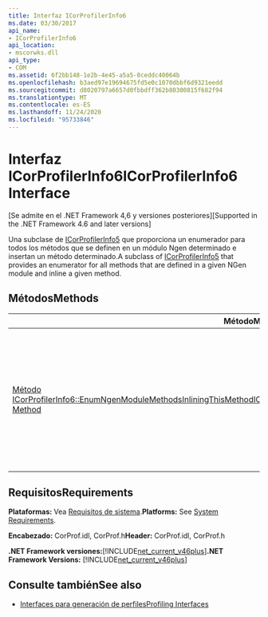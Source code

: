 ```yaml
---
title: Interfaz ICorProfilerInfo6
ms.date: 03/30/2017
api_name:
- ICorProfilerInfo6
api_location:
- mscorwks.dll
api_type:
- COM
ms.assetid: 6f2bb148-1e2b-4e45-a5a5-0ceddc40064b
ms.openlocfilehash: b3aed97e19694675fd5e0c1070dbbf6d9321eedd
ms.sourcegitcommit: d8020797a6657d0fbbdff362b80300815f682f94
ms.translationtype: MT
ms.contentlocale: es-ES
ms.lasthandoff: 11/24/2020
ms.locfileid: "95733846"
---
```

# <a name="icorprofilerinfo6-interface"></a><span data-ttu-id="ee138-102">Interfaz ICorProfilerInfo6</span><span class="sxs-lookup"><span data-stu-id="ee138-102">ICorProfilerInfo6 Interface</span></span>

<span data-ttu-id="ee138-103">[Se admite en el .NET Framework 4,6 y versiones posteriores]</span><span class="sxs-lookup"><span data-stu-id="ee138-103">[Supported in the .NET Framework 4.6 and later versions]</span></span>  
  
 <span data-ttu-id="ee138-104">Una subclase de [ICorProfilerInfo5](icorprofilerinfo5-interface.md) que proporciona un enumerador para todos los métodos que se definen en un módulo Ngen determinado e insertan un método determinado.</span><span class="sxs-lookup"><span data-stu-id="ee138-104">A subclass of [ICorProfilerInfo5](icorprofilerinfo5-interface.md) that provides an enumerator for all methods that are defined in a given NGen module and inline a given method.</span></span>  
  
## <a name="methods"></a><span data-ttu-id="ee138-105">Métodos</span><span class="sxs-lookup"><span data-stu-id="ee138-105">Methods</span></span>  
  
|<span data-ttu-id="ee138-106">Método</span><span class="sxs-lookup"><span data-stu-id="ee138-106">Method</span></span>|<span data-ttu-id="ee138-107">Descripción</span><span class="sxs-lookup"><span data-stu-id="ee138-107">Description</span></span>|  
|------------|-----------------|  
|[<span data-ttu-id="ee138-108">Método ICorProfilerInfo6::EnumNgenModuleMethodsInliningThisMethod</span><span class="sxs-lookup"><span data-stu-id="ee138-108">ICorProfilerInfo6::EnumNgenModuleMethodsInliningThisMethod Method</span></span>](icorprofilerinfo6-enumngenmodulemethodsinliningthismethod-method.md)|<span data-ttu-id="ee138-109">Devuelve un enumerador para todos los métodos que pertenecen a un módulo NGen determinado y que están insertados en el cuerpo de un método determinado.</span><span class="sxs-lookup"><span data-stu-id="ee138-109">Returns an enumerator for all methods that belong to a given NGen module and that are inlined in the body of a given method.</span></span>|  
  
## <a name="requirements"></a><span data-ttu-id="ee138-110">Requisitos</span><span class="sxs-lookup"><span data-stu-id="ee138-110">Requirements</span></span>  

 <span data-ttu-id="ee138-111">**Plataformas:** Vea [Requisitos de sistema](../../get-started/system-requirements.md).</span><span class="sxs-lookup"><span data-stu-id="ee138-111">**Platforms:** See [System Requirements](../../get-started/system-requirements.md).</span></span>  
  
 <span data-ttu-id="ee138-112">**Encabezado:** CorProf.idl, CorProf.h</span><span class="sxs-lookup"><span data-stu-id="ee138-112">**Header:** CorProf.idl, CorProf.h</span></span>  
  
 <span data-ttu-id="ee138-113">**.NET Framework versiones:**[!INCLUDE[net_current_v46plus](../../../../includes/net-current-v46plus-md.md)]</span><span class="sxs-lookup"><span data-stu-id="ee138-113">**.NET Framework Versions:** [!INCLUDE[net_current_v46plus](../../../../includes/net-current-v46plus-md.md)]</span></span>  
  
## <a name="see-also"></a><span data-ttu-id="ee138-114">Consulte también</span><span class="sxs-lookup"><span data-stu-id="ee138-114">See also</span></span>

- [<span data-ttu-id="ee138-115">Interfaces para generación de perfiles</span><span class="sxs-lookup"><span data-stu-id="ee138-115">Profiling Interfaces</span></span>](profiling-interfaces.md)

